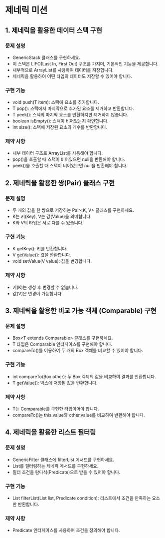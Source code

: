 # 제네릭 미션

## 1. 제네릭을 활용한 데이터 스택 구현
### 문제 설명
- GenericStack<T> 클래스를 구현하세요.
- 이 스택은 LIFO(Last In, First Out) 구조를 가지며, 기본적인 기능을 제공합니다.
- 내부적으로 ArrayList<T>를 사용하여 데이터를 저장합니다.
- 제네릭을 활용하여 어떤 타입의 데이터도 저장할 수 있어야 합니다.
### 구현 기능
- void push(T item): 스택에 요소를 추가합니다.
- T pop(): 스택에서 마지막으로 추가된 요소를 제거하고 반환합니다.
- T peek(): 스택의 마지막 요소를 반환하지만 제거하지 않습니다.
- boolean isEmpty(): 스택이 비어있는지 확인합니다.
- int size(): 스택에 저장된 요소의 개수를 반환합니다.
### 제약 사항
- 내부 데이터 구조로 ArrayList<T>를 사용해야 합니다.
- pop()을 호출할 때 스택이 비어있으면 null을 반환해야 합니다.
- peek()을 호출할 때 스택이 비어있으면 null을 반환해야 합니다.

## 2. 제네릭을 활용한 쌍(Pair) 클래스 구현
### 문제 설명
- 두 개의 값을 한 쌍으로 저장하는 Pair<K, V> 클래스를 구현하세요.
- K는 키(Key), V는 값(Value)을 의미합니다.
- K와 V의 타입은 서로 다를 수 있습니다.
### 구현 기능
- K getKey(): 키를 반환합니다.
- V getValue(): 값을 반환합니다.
- void setValue(V value): 값을 변경합니다.
### 제약 사항
- 키(K)는 생성 후 변경할 수 없습니다.
- 값(V)은 변경이 가능합니다.

## 3. 제네릭을 활용한 비교 가능 객체 (Comparable) 구현
### 문제 설명
- Box<T extends Comparable<T>> 클래스를 구현하세요.
- T 타입은 Comparable<T> 인터페이스를 구현해야 합니다.
- compareTo()를 이용하여 두 개의 Box 객체를 비교할 수 있어야 합니다.
### 구현 기능
- int compareTo(Box<T> other): 두 Box 객체의 값을 비교하여 결과를 반환합니다.
- T getValue(): 박스에 저장된 값을 반환합니다.
### 제약 사항
- T는 Comparable<T>를 구현한 타입이어야 합니다.
- compareTo()는 this.value와 other.value를 비교하여 반환해야 합니다.

## 4. 제네릭을 활용한 리스트 필터링
### 문제 설명
- GenericFilter 클래스에 filterList 메서드를 구현하세요.
- List<T>를 필터링하는 제네릭 메서드를 구현하세요.
- 필터 조건을 람다식(Predicate<T>)으로 받을 수 있어야 합니다.
### 구현 기능
- List<T> filterList(List<T> list, Predicate<T> condition): 리스트에서 조건을 만족하는 요소만 반환합니다.
### 제약 사항
- Predicate<T> 인터페이스를 사용하여 조건을 정의해야 합니다.